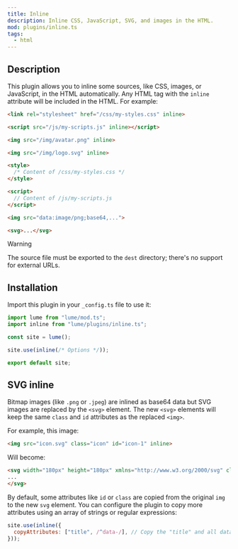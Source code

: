 ```yaml
---
title: Inline
description: Inline CSS, JavaScript, SVG, and images in the HTML.
mod: plugins/inline.ts
tags:
  - html
---
```


## Description

This plugin allows you to inline some sources, like CSS, images, or JavaScript,
in the HTML automatically. Any HTML tag with the `inline` attribute will be
included in the HTML. For example:

<lume-code>

```html {title="Input"}
<link rel="stylesheet" href="/css/my-styles.css" inline>

<script src="/js/my-scripts.js" inline></script>

<img src="/img/avatar.png" inline>

<img src="/img/logo.svg" inline>
```

```html {title="Output"}
<style>
  /* Content of /css/my-styles.css */
</style>

<script>
  // Content of /js/my-scripts.js
</script>

<img src="data:image/png;base64,...">

<svg>...</svg>
```

</lume-code>

> [!warning]
>
> The source file must be exported to the `dest` directory; there's no support
> for external URLs.

## Installation

Import this plugin in your `_config.ts` file to use it:

```js
import lume from "lume/mod.ts";
import inline from "lume/plugins/inline.ts";

const site = lume();

site.use(inline(/* Options */));

export default site;
```

## SVG inline

Bitmap images (like `.png` or `.jpeg`) are inlined as base64 data but SVG images
are replaced by the `<svg>` element. The new `<svg>` elements will keep the same
`class` and `id` attributes as the replaced `<img>`.

For example, this image:

```html
<img src="icon.svg" class="icon" id="icon-1" inline>
```

Will become:

```html
<svg width="180px" height="180px" xmlns="http://www.w3.org/2000/svg" class="icon" id="icon-1">
...
</svg>
```

By default, some attributes like `id` or `class` are copied from the original
`img` to the new `svg` element. You can configure the plugin to copy more
attributes using an array of strings or regular expressions:

```js
site.use(inline({
  copyAttributes: ["title", /^data-/], // Copy the "title" and all data-* attributes
}));
```
